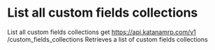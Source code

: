 # List all custom fields collections

List all custom fields collections get https://api.katanamrp.com/v1
/custom_fields_collections Retrieves a list of custom fields collections
